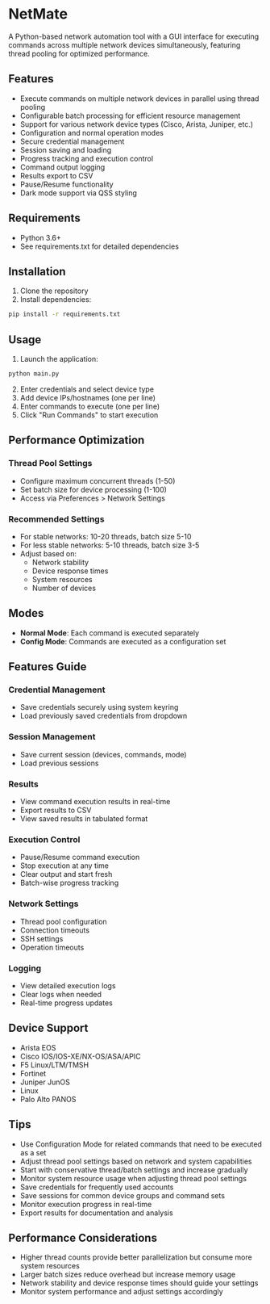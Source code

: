 # NetMate

A Python-based network automation tool with a GUI interface for executing commands across multiple network devices simultaneously, featuring thread pooling for optimized performance.

## Features

- Execute commands on multiple network devices in parallel using thread pooling
- Configurable batch processing for efficient resource management
- Support for various network device types (Cisco, Arista, Juniper, etc.)
- Configuration and normal operation modes
- Secure credential management
- Session saving and loading
- Progress tracking and execution control
- Command output logging
- Results export to CSV
- Pause/Resume functionality
- Dark mode support via QSS styling

## Requirements

- Python 3.6+
- See requirements.txt for detailed dependencies

## Installation

1. Clone the repository
2. Install dependencies:
```bash
pip install -r requirements.txt
```

## Usage

1. Launch the application:
```bash
python main.py
```

2. Enter credentials and select device type
3. Add device IPs/hostnames (one per line)
4. Enter commands to execute (one per line)
5. Click "Run Commands" to start execution

## Performance Optimization

### Thread Pool Settings
- Configure maximum concurrent threads (1-50)
- Set batch size for device processing (1-100)
- Access via Preferences > Network Settings

### Recommended Settings
- For stable networks: 10-20 threads, batch size 5-10
- For less stable networks: 5-10 threads, batch size 3-5
- Adjust based on:
  * Network stability
  * Device response times
  * System resources
  * Number of devices

## Modes

- **Normal Mode**: Each command is executed separately
- **Config Mode**: Commands are executed as a configuration set

## Features Guide

### Credential Management
- Save credentials securely using system keyring
- Load previously saved credentials from dropdown

### Session Management
- Save current session (devices, commands, mode)
- Load previous sessions

### Results
- View command execution results in real-time
- Export results to CSV
- View saved results in tabulated format

### Execution Control
- Pause/Resume command execution
- Stop execution at any time
- Clear output and start fresh
- Batch-wise progress tracking

### Network Settings
- Thread pool configuration
- Connection timeouts
- SSH settings
- Operation timeouts

### Logging
- View detailed execution logs
- Clear logs when needed
- Real-time progress updates

## Device Support

- Arista EOS
- Cisco IOS/IOS-XE/NX-OS/ASA/APIC
- F5 Linux/LTM/TMSH
- Fortinet
- Juniper JunOS
- Linux
- Palo Alto PANOS

## Tips

- Use Configuration Mode for related commands that need to be executed as a set
- Adjust thread pool settings based on network and system capabilities
- Start with conservative thread/batch settings and increase gradually
- Monitor system resource usage when adjusting thread pool settings
- Save credentials for frequently used accounts
- Save sessions for common device groups and command sets
- Monitor execution progress in real-time
- Export results for documentation and analysis

## Performance Considerations

- Higher thread counts provide better parallelization but consume more system resources
- Larger batch sizes reduce overhead but increase memory usage
- Network stability and device response times should guide your settings
- Monitor system performance and adjust settings accordingly
